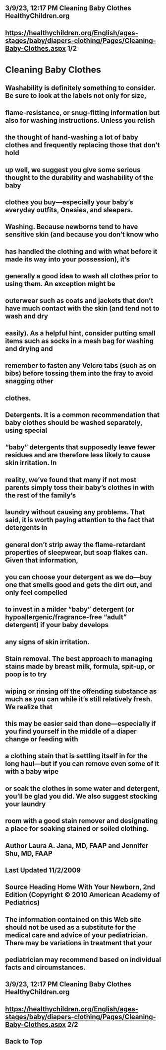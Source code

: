 ## 3/9/23, 12:17 PM Cleaning Baby Clothes HealthyChildren.org 

## https://healthychildren.org/English/ages-stages/baby/diapers-clothing/Pages/Cleaning-Baby-Clothes.aspx 1/2 

# Cleaning Baby Clothes 

## Washability is definitely something to consider. Be sure to look at the labels not only for size, 

## flame-resistance, or snug-fitting information but also for washing instructions. Unless you relish 

## the thought of hand-washing a lot of baby clothes and frequently replacing those that don’t hold 

## up well, we suggest you give some serious thought to the durability and washability of the baby 

## clothes you buy—especially your baby’s everyday outfits, Onesies, and sleepers. 

## Washing. Because newborns tend to have sensitive skin (and because you don’t know who 

## has handled the clothing and with what before it made its way into your possession), it’s 

## generally a good idea to wash all clothes prior to using them. An exception might be 

## outerwear such as coats and jackets that don’t have much contact with the skin (and tend not to wash and dry 

## easily). As a helpful hint, consider putting small items such as socks in a mesh bag for washing and drying and 

## remember to fasten any Velcro tabs (such as on bibs) before tossing them into the fray to avoid snagging other 

## clothes. 

## Detergents. It is a common recommendation that baby clothes should be washed separately, using special 

## “baby” detergents that supposedly leave fewer residues and are therefore less likely to cause skin irritation. In 

## reality, we’ve found that many if not most parents simply toss their baby’s clothes in with the rest of the family’s 

## laundry without causing any problems. That said, it is worth paying attention to the fact that detergents in 

## general don’t strip away the flame-retardant properties of sleepwear, but soap flakes can. Given that information, 

## you can choose your detergent as we do—buy one that smells good and gets the dirt out, and only feel compelled 

## to invest in a milder “baby” detergent (or hypoallergenic/fragrance-free “adult” detergent) if your baby develops 

## any signs of skin irritation. 

## Stain removal. The best approach to managing stains made by breast milk, formula, spit-up, or poop is to try 

## wiping or rinsing off the offending substance as much as you can while it’s still relatively fresh. We realize that 

## this may be easier said than done—especially if you find yourself in the middle of a diaper change or feeding with 

## a clothing stain that is settling itself in for the long haul—but if you can remove even some of it with a baby wipe 

## or soak the clothes in some water and detergent, you’ll be glad you did. We also suggest stocking your laundry 

## room with a good stain remover and designating a place for soaking stained or soiled clothing. 

## Author Laura A. Jana, MD, FAAP and Jennifer Shu, MD, FAAP 

## Last Updated 11/2/2009 

## Source Heading Home With Your Newborn, 2nd Edition (Copyright © 2010 American Academy of Pediatrics) 

## The information contained on this Web site should not be used as a substitute for the medical care and advice of your pediatrician. There may be variations in treatment that your 

## pediatrician may recommend based on individual facts and circumstances. 


## 3/9/23, 12:17 PM Cleaning Baby Clothes HealthyChildren.org 

## https://healthychildren.org/English/ages-stages/baby/diapers-clothing/Pages/Cleaning-Baby-Clothes.aspx 2/2 

## Back to Top 


